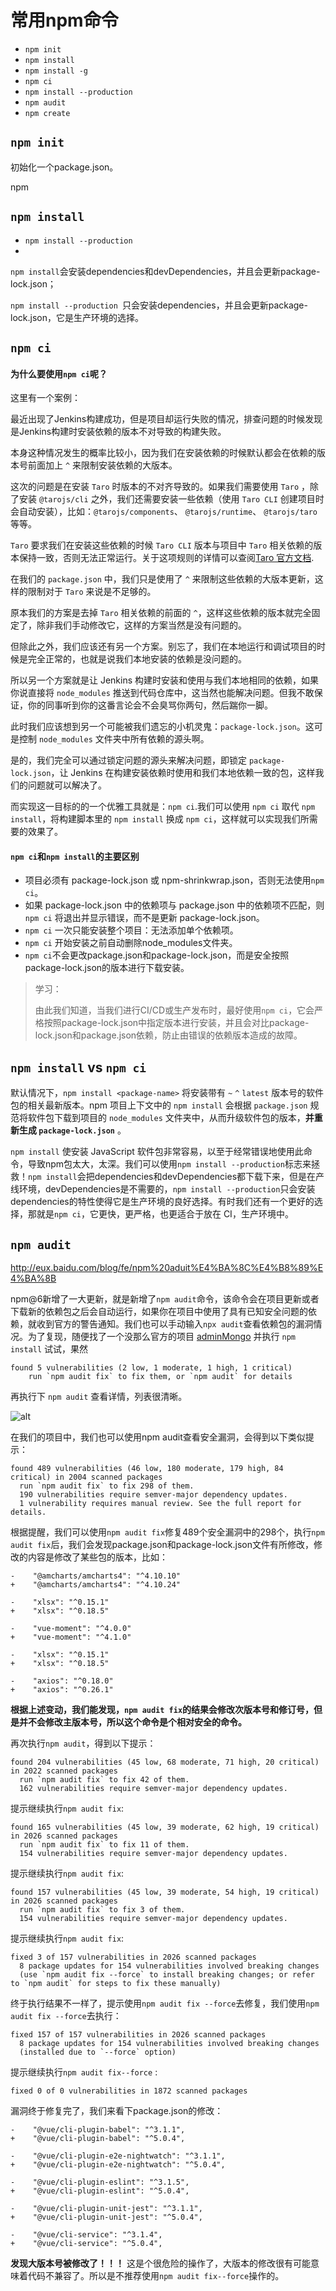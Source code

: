 # 常用npm命令

* `npm init`
* `npm install`
* `npm install -g`
* `npm ci`
* `npm install --production`
* `npm audit`
* `npm create`



## `npm init`

初始化一个package.json。

npm 



## `npm install`

* `npm install --production`
* 

`npm install`会安装dependencies和devDependencies，并且会更新package-lock.json；

`npm install --production `只会安装dependencies，并且会更新package-lock.json，它是生产环境的选择。

## `npm ci`

#### 为什么要使用`npm ci`呢？

这里有一个案例：

最近出现了Jenkins构建成功，但是项目却运行失败的情况，排查问题的时候发现是Jenkins构建时安装依赖的版本不对导致的构建失败。

本身这种情况发生的概率比较小，因为我们在安装依赖的时候默认都会在依赖的版本号前面加上 `^` 来限制安装依赖的大版本。

这次的问题是在安装 `Taro` 时版本的不对齐导致的。如果我们需要使用 `Taro` ，除了安装 `@tarojs/cli` 之外，我们还需要安装一些依赖（使用 `Taro CLI` 创建项目时会自动安装），比如：`@tarojs/components`、 `@tarojs/runtime`、 `@tarojs/taro`等等。

`Taro` 要求我们在安装这些依赖的时候 `Taro CLI` 版本与项目中 `Taro` 相关依赖的版本保持一致，否则无法正常运行。关于这项规则的详情可以查阅[Taro 官方文档](https://link.juejin.cn?target=https%3A%2F%2Fnervjs.github.io%2Ftaro%2Fblog%2F2020-09-01-taro-versions%2F%23%E5%B0%86-taro-cli-%E7%89%88%E6%9C%AC%E4%B8%8E%E9%A1%B9%E7%9B%AE%E4%B8%AD-taro-%E7%9B%B8%E5%85%B3%E4%BE%9D%E8%B5%96%E7%9A%84%E7%89%88%E6%9C%AC%E4%BF%9D%E6%8C%81%E4%B8%80%E8%87%B4).

在我们的 `package.json` 中，我们只是使用了 `^` 来限制这些依赖的大版本更新，这样的限制对于 `Taro` 来说是不足够的。

原本我们的方案是去掉 `Taro` 相关依赖的前面的 `^`，这样这些依赖的版本就完全固定了，除非我们手动修改它，这样的方案当然是没有问题的。

但除此之外，我们应该还有另一个方案。别忘了，我们在本地运行和调试项目的时候是完全正常的，也就是说我们本地安装的依赖是没问题的。

所以另一个方案就是让 Jenkins 构建时安装和使用与我们本地相同的依赖，如果你说直接将 `node_modules` 推送到代码仓库中，这当然也能解决问题。但我不敢保证，你的同事听到你的这番言论会不会臭骂你两句，然后踹你一脚。

此时我们应该想到另一个可能被我们遗忘的小机灵鬼：`package-lock.json`。这可是控制 `node_modules` 文件夹中所有依赖的源头啊。

是的，我们完全可以通过锁定问题的源头来解决问题，即锁定 `package-lock.json`，让 Jenkins 在构建安装依赖时使用和我们本地依赖一致的包，这样我们的问题就可以解决了。

而实现这一目标的的一个优雅工具就是：`npm ci`.我们可以使用 `npm ci` 取代 `npm install`，将构建脚本里的 `npm install` 换成 `npm ci`，这样就可以实现我们所需要的效果了。

#### `npm ci`和`npm install`的主要区别

- 项目必须有 package-lock.json 或 npm-shrinkwrap.json，否则无法使用`npm ci`。
- 如果 package-lock.json 中的依赖项与 package.json 中的依赖项不匹配，则 `npm ci` 将退出并显示错误，而不是更新 package-lock.json。
- `npm ci` 一次只能安装整个项目：无法添加单个依赖项。
- `npm ci` 开始安装之前自动删除node_modules文件夹。
- `npm ci`不会更改package.json和package-lock.json，而是安全按照package-lock.json的版本进行下载安装。

> 学习：
>
> 由此我们知道，当我们进行CI/CD或生产发布时，最好使用`npm ci`，它会严格按照package-lock.json中指定版本进行安装，并且会对比package-lock.json和package.json依赖，防止由错误的依赖版本造成的故障。



## `npm install` vs `npm ci`

默认情况下，`npm install <package-name>` 将安装带有 `~`  `^` `latest` 版本号的软件包的相关最新版本。npm 项目上下文中的  `npm install` 会根据  `package.json` 规范将软件包下载到项目的  `node_modules` 文件夹中，从而升级软件包的版本，**并重新生成  `package-lock.json`** 。

`npm install` 使安装 JavaScript 软件包非常容易，以至于经常错误地使用此命令，导致npm包太大，太深。我们可以使用`npm install --production`标志来拯救！`npm install`会把dependencies和devDependencies都下载下来，但是在产线环境，devDependencies是不需要的，`npm install --production`只会安装dependencies的特性使得它是生产环境的良好选择。有时我们还有一个更好的选择，那就是`npm ci`，它更快，更严格，也更适合于放在 CI，生产环境中。



## `npm audit`

http://eux.baidu.com/blog/fe/npm%20aduit%E4%BA%8C%E4%B8%89%E4%BA%8B



npm@6新增了一大更新，就是新增了`npm audit`命令，该命令会在项目更新或者下载新的依赖包之后会自动运行，如果你在项目中使用了具有已知安全问题的依赖，就收到官方的警告通知。我们也可以手动输入`npx audit`查看依赖包的漏洞情况。为了复现，随便找了一个没那么官方的项目 [adminMongo](https://github.com/mrvautin/adminMongo) 并执行 `npm install` 试试，果然

```shell
found 5 vulnerabilities (2 low, 1 moderate, 1 high, 1 critical)
	run `npm audit fix` to fix them, or `npm audit` for details
```

再执行下 `npm audit` 查看详情，列表很清晰。

![alt](https://eux-public.bj.bcebos.com/2018/07/03/9D8FAEFD-85A5-45C2-8DCF-7B312AB9204D.png)



在我们的项目中，我们也可以使用npm audit查看安全漏洞，会得到以下类似提示：

```shell
found 489 vulnerabilities (46 low, 180 moderate, 179 high, 84 critical) in 2004 scanned packages
  run `npm audit fix` to fix 298 of them.
  190 vulnerabilities require semver-major dependency updates.
  1 vulnerability requires manual review. See the full report for details.
```

根据提醒，我们可以使用`npm audit fix`修复489个安全漏洞中的298个，执行`npm audit fix`后，我们会发现package.json和package-lock.json文件有所修改，修改的内容是修改了某些包的版本，比如：

```shell
-    "@amcharts/amcharts4": "^4.10.10"
+    "@amcharts/amcharts4": "^4.10.24"

-    "xlsx": "^0.15.1"
+    "xlsx": "^0.18.5"

-    "vue-moment": "^4.0.0"
+    "vue-moment": "^4.1.0"

-    "xlsx": "^0.15.1"
+    "xlsx": "^0.18.5"

-    "axios": "^0.18.0"
+    "axios": "^0.26.1"
```

**根据上述变动，我们能发现，`npm audit fix`的结果会修改次版本号和修订号，但是并不会修改主版本号，所以这个命令是个相对安全的命令。**

再次执行`npm audit`，得到以下提示：

```shell
found 204 vulnerabilities (45 low, 68 moderate, 71 high, 20 critical) in 2022 scanned packages
  run `npm audit fix` to fix 42 of them.
  162 vulnerabilities require semver-major dependency updates.
```

提示继续执行`npm audit fix`:

```shell
found 165 vulnerabilities (45 low, 39 moderate, 62 high, 19 critical) in 2026 scanned packages
  run `npm audit fix` to fix 11 of them.
  154 vulnerabilities require semver-major dependency updates.
```

提示继续执行`npm audit fix`:

```shell
found 157 vulnerabilities (45 low, 39 moderate, 54 high, 19 critical) in 2026 scanned packages
  run `npm audit fix` to fix 3 of them.
  154 vulnerabilities require semver-major dependency updates.
```

提示继续执行`npm audit fix`:

```shell
fixed 3 of 157 vulnerabilities in 2026 scanned packages
  8 package updates for 154 vulnerabilities involved breaking changes
  (use `npm audit fix --force` to install breaking changes; or refer to `npm audit` for steps to fix these manually)
```

终于执行结果不一样了，提示使用`npm audit fix --force`去修复，我们使用`npm audit fix --force`去执行：

```shell
fixed 157 of 157 vulnerabilities in 2026 scanned packages
  8 package updates for 154 vulnerabilities involved breaking changes
  (installed due to `--force` option)
```

提示继续执行`npm audit fix--force` :

```shell
fixed 0 of 0 vulnerabilities in 1872 scanned packages
```

漏洞终于修复完了，我们来看下package.json的修改：

```shell
-    "@vue/cli-plugin-babel": "^3.1.1",
+    "@vue/cli-plugin-babel": "^5.0.4",

-    "@vue/cli-plugin-e2e-nightwatch": "^3.1.1",
+    "@vue/cli-plugin-e2e-nightwatch": "^5.0.4",

-    "@vue/cli-plugin-eslint": "^3.1.5",
+    "@vue/cli-plugin-eslint": "^5.0.4",

-    "@vue/cli-plugin-unit-jest": "^3.1.1",
+    "@vue/cli-plugin-unit-jest": "^5.0.4",

-    "@vue/cli-service": "^3.1.4",
+    "@vue/cli-service": "^5.0.4",
```

**发现大版本号被修改了！！！** 这是个很危险的操作了，大版本的修改很有可能意味着代码不兼容了。所以是不推荐使用`npm audit fix--force`操作的。



